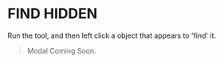 # FIND HIDDEN


Run the tool, and then left click a object that appears to 'find' it.

> Modal Coming Soon.